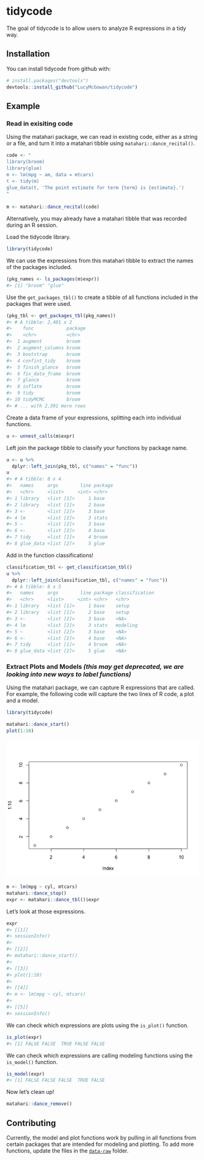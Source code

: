 
<!-- README.md is generated from README.Rmd. Please edit that file -->

# tidycode

The goal of tidycode is to allow users to analyze R expressions in a
tidy way.

## Installation

You can install tidycode from github with:

``` r
# install.packages("devtools")
devtools::install_github("LucyMcGowan/tidycode")
```

## Example

### Read in exisiting code

Using the matahari package, we can read in existing code, either as a
string or a file, and turn it into a matahari tibble using
`matahari::dance_recital()`.

``` r
code <- "
library(broom)
library(glue)
m <- lm(mpg ~ am, data = mtcars)
t <- tidy(m)
glue_data(t, 'The point estimate for term {term} is {estimate}.')
"

m <- matahari::dance_recital(code)
```

Alternatively, you may already have a matahari tibble that was recorded
during an R session.

Load the tidycode library.

``` r
library(tidycode)
```

We can use the expressions from this matahari tibble to extract the
names of the packages included.

``` r
(pkg_names <- ls_packages(m$expr))
#> [1] "broom" "glue"
```

Use the `get_packages_tbl()` to create a tibble of all functions
included in the packages that were used.

``` r
(pkg_tbl <- get_packages_tbl(pkg_names))
#> # A tibble: 2,401 x 2
#>    func            package
#>    <chr>           <chr>  
#>  1 augment         broom  
#>  2 augment_columns broom  
#>  3 bootstrap       broom  
#>  4 confint_tidy    broom  
#>  5 finish_glance   broom  
#>  6 fix_data_frame  broom  
#>  7 glance          broom  
#>  8 inflate         broom  
#>  9 tidy            broom  
#> 10 tidyMCMC        broom  
#> # ... with 2,391 more rows
```

Create a data frame of your expressions, splitting each into individual
functions.

``` r
u <- unnest_calls(m$expr)
```

Left join the package tibble to classify your functions by package name.

``` r
u <- u %>%
  dplyr::left_join(pkg_tbl, c("names" = "func"))
u
#> # A tibble: 8 x 4
#>   names     args        line package
#>   <chr>     <list>     <int> <chr>  
#> 1 library   <list [1]>     1 base   
#> 2 library   <list [1]>     2 base   
#> 3 <-        <list [2]>     3 base   
#> 4 lm        <list [2]>     3 stats  
#> 5 ~         <list [2]>     3 base   
#> 6 <-        <list [2]>     4 base   
#> 7 tidy      <list [1]>     4 broom  
#> 8 glue_data <list [2]>     5 glue
```

Add in the function classifications\!

``` r
classification_tbl <- get_classification_tbl()
u %>%
  dplyr::left_join(classification_tbl, c("names" = "func"))
#> # A tibble: 8 x 5
#>   names     args        line package classification
#>   <chr>     <list>     <int> <chr>   <chr>         
#> 1 library   <list [1]>     1 base    setup         
#> 2 library   <list [1]>     2 base    setup         
#> 3 <-        <list [2]>     3 base    <NA>          
#> 4 lm        <list [2]>     3 stats   modeling      
#> 5 ~         <list [2]>     3 base    <NA>          
#> 6 <-        <list [2]>     4 base    <NA>          
#> 7 tidy      <list [1]>     4 broom   <NA>          
#> 8 glue_data <list [2]>     5 glue    <NA>
```

### Extract Plots and Models *(this may get deprecated, we are looking into new ways to label functions)*

Using the matahari package, we can capture R expressions that are
called. For example, the following code will capture the two lines of R
code, a plot and a model.

``` r
library(tidycode)
```

``` r
matahari::dance_start()
plot(1:10)
```

![](README-example-1.png)<!-- -->

``` r
m <- lm(mpg ~ cyl, mtcars)
matahari::dance_stop()
expr <- matahari::dance_tbl()$expr
```

Let’s look at those expressions.

``` r
expr
#> [[1]]
#> sessionInfo()
#> 
#> [[2]]
#> matahari::dance_start()
#> 
#> [[3]]
#> plot(1:10)
#> 
#> [[4]]
#> m <- lm(mpg ~ cyl, mtcars)
#> 
#> [[5]]
#> sessionInfo()
```

We can check which expressions are plots using the `is_plot()` function.

``` r
is_plot(expr)
#> [1] FALSE FALSE  TRUE FALSE FALSE
```

We can check which expressions are calling modeling functions using the
`is_model()` function.

``` r
is_model(expr)
#> [1] FALSE FALSE FALSE  TRUE FALSE
```

Now let’s clean up\!

``` r
matahari::dance_remove()
```

## Contributing

Currently, the model and plot functions work by pulling in all functions
from certain packages that are intended for modeling and plotting. To
add more functions, update the files in the
[`data-raw`](https://github.com/LucyMcGowan/tidycode/tree/master/data-raw)
folder.

